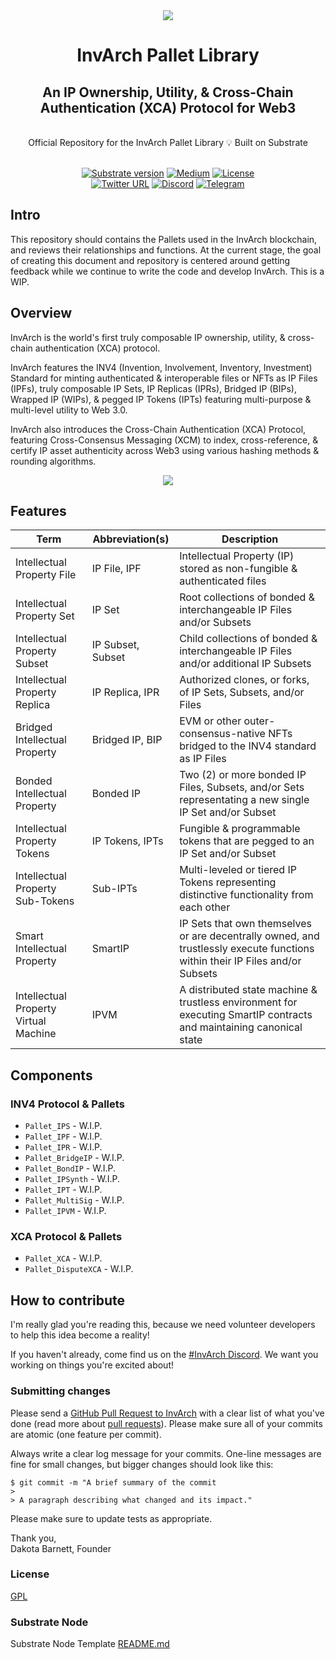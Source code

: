 <div align="center">
<img src="https://github.com/InvArch/brand/blob/main/InvArch-logo-dark/cover.png">
</div>

<div align="Center">
<h1>InvArch Pallet Library</h1>
<h2> An IP Ownership, Utility, & Cross-Chain Authentication (XCA) Protocol for Web3 </h2>

<br>
Official Repository for the InvArch Pallet Library 💡
Built on Substrate

<br>  
<br>

[![Substrate version](https://img.shields.io/badge/Substrate-v3.0.0-E6007A?logo=Parity%20Substrate)](https://github.com/paritytech/substrate/releases/tag/v3.0.0)
[![Medium](https://img.shields.io/badge/Medium-InvArch-E6007A?logo=medium)](https://invarch.medium.com/)
[![License](https://img.shields.io/github/license/InvArch/InvArch?color=E6007A)](https://github.com/InvArch/InvArch/blob/main/LICENSE)
<br />
[![Twitter URL](https://img.shields.io/twitter/url?style=social&url=https%3A%2F%2Ftwitter.com%2FInvArch)](https://twitter.com/InvArchNetwork)
[![Discord](https://img.shields.io/badge/Discord-gray?logo=discord)](https://discord.gg/invarch)
[![Telegram](https://img.shields.io/badge/Telegram-gray?logo=telegram)](https://t.me/InvArch)

</div>

<!-- TOC -->

## <!-- /TOC -->

## Intro

This repository should contains the Pallets used in the InvArch blockchain, and reviews their relationships and functions. At the current stage, the goal of creating this document and repository is centered around getting feedback while we continue to write the code and develop InvArch. This is a WIP.

## Overview

InvArch is the world's first truly composable IP ownership, utility, & cross-chain authentication (XCA) protocol.

InvArch features the INV4 (Invention, Involvement, Inventory, Investment) Standard for minting authenticated & interoperable files or NFTs as IP Files (IPFs), truly composable IP Sets, IP Replicas (IPRs), Bridged IP (BIPs), Wrapped IP (WIPs), & pegged IP Tokens (IPTs) featuring multi-purpose & multi-level utility to Web 3.0.

InvArch also introduces the Cross-Chain Authentication (XCA) Protocol, featuring Cross-Consensus Messaging (XCM) to index, cross-reference, & certify IP asset authenticity across Web3 using various hashing methods & rounding algorithms.

<div align="center">
<img src="https://github.com/InvArch/brand/blob/main/architecture.png">
</div>

## Features

| Term                                  | Abbreviation(s)   | Description                                                                                                                  |
| ------------------------------------- | ----------------- | ---------------------------------------------------------------------------------------------------------------------------- |
| Intellectual Property File            | IP File, IPF      | Intellectual Property (IP) stored as non-fungible & authenticated files                                                      |
| Intellectual Property Set             | IP Set            | Root collections of bonded & interchangeable IP Files and/or Subsets                                                         |
| Intellectual Property Subset          | IP Subset, Subset | Child collections of bonded & interchangeable IP Files and/or additional IP Subsets                                          |
| Intellectual Property Replica         | IP Replica, IPR   | Authorized clones, or forks, of IP Sets, Subsets, and/or Files                                                               |
| Bridged Intellectual Property         | Bridged IP, BIP   | EVM or other outer-consensus-native NFTs bridged to the INV4 standard as IP Files                                            |
| Bonded Intellectual Property          | Bonded IP         | Two (2) or more bonded IP Files, Subsets, and/or Sets representating a new single IP Set and/or Subset                       |
| Intellectual Property Tokens          | IP Tokens, IPTs   | Fungible & programmable tokens that are pegged to an IP Set and/or Subset                                                    |
| Intellectual Property Sub-Tokens      | Sub-IPTs          | Multi-leveled or tiered IP Tokens representing distinctive functionality from each other                                     |
| Smart Intellectual Property           | SmartIP           | IP Sets that own themselves or are decentrally owned, and trustlessly execute functions within their IP Files and/or Subsets |
| Intellectual Property Virtual Machine | IPVM              | A distributed state machine & trustless environment for executing SmartIP contracts and maintaining canonical state          |

## Components

### INV4 Protocol & Pallets

- `Pallet_IPS` - W.I.P.
- `Pallet_IPF` - W.I.P.
- `Pallet_IPR` - W.I.P.
- `Pallet_BridgeIP` - W.I.P.
- `Pallet_BondIP` - W.I.P.
- `Pallet_IPSynth` - W.I.P.
- `Pallet_IPT` - W.I.P.
- `Pallet_MultiSig` - W.I.P.
- `Pallet_IPVM` - W.I.P.

### XCA Protocol & Pallets

- `Pallet_XCA` - W.I.P.
- `Pallet_DisputeXCA` - W.I.P.

## How to contribute

I'm really glad you're reading this, because we need volunteer developers to help this idea become a reality!

If you haven't already, come find us on the [#InvArch Discord](https://discord.gg/invarch). We want you working on things you're excited about!

### Submitting changes

Please send a [GitHub Pull Request to InvArch](https://github.com/InvArch/InvArch/pull/new/master) with a clear list of what you've done (read more about [pull requests](http://help.github.com/pull-requests/)). Please make sure all of your commits are atomic (one feature per commit).

Always write a clear log message for your commits. One-line messages are fine for small changes, but bigger changes should look like this:

    $ git commit -m "A brief summary of the commit
    >
    > A paragraph describing what changed and its impact."

Please make sure to update tests as appropriate.

Thank you,<br>
Dakota Barnett, Founder

### License

[GPL](https://github.com/InvArch/InvArch/blob/main/LICENSE)

### Substrate Node

Substrate Node Template [README.md](https://github.com/substrate-developer-hub/substrate-node-template/blob/tutorials/solutions/build-a-dapp-v3%2B1/README.md)
